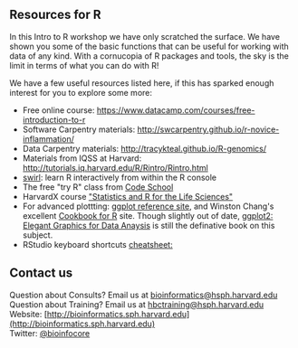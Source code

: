 


## Resources for R

In this Intro to R workshop we have only scratched the surface. We have shown you some of the basic functions that can be useful for working with data of any kind. With a cornucopia of R packages and tools, the sky is the limit  in terms of what you can do with R!

We have a few useful resources listed here, if this has sparked enough interest for you to explore some more:

* Free online course: https://www.datacamp.com/courses/free-introduction-to-r
* Software Carpentry materials: http://swcarpentry.github.io/r-novice-inflammation/
* Data Carpentry materials: http://tracykteal.github.io/R-genomics/
* Materials from IQSS at Harvard: http://tutorials.iq.harvard.edu/R/Rintro/Rintro.html
* [swirl](http://swirlstats.com/): learn R interactively from within the R console
* The free "try R" class from [Code School](http://tryr.codeschool.com)
* HarvardX course ["Statistics and R for the Life Sciences"](https://courses.edx.org/courses/HarvardX/PH525.1x/1T2015/info)
* For advanced plottting: [ggplot reference site](http://docs.ggplot2.org/), and Winston Chang's excellent [Cookbook for R](http://wiki.stdout.org/rcookbook/Graphs/) site. Though slightly out of date, [ggplot2: Elegant Graphics for Data Anaysis](http://www.amazon.com/ggplot2-Elegant-Graphics-Data-Analysis/dp/0387981403) is still the definative book on this subject.
* RStudio keyboard shortcuts [cheatsheet:](https://support.rstudio.com/hc/en-us/articles/200711853-Keyboard-Shortcuts)

## Contact us
Question about Consults? Email us at [bioinformatics@hsph.harvard.edu](mailto:bioinformatics@hsph.harvard.edu)
<br>Question about Training? Email us at [hbctraining@hsph.harvard.edu](mailto:hbctraining@hsph.harvard.edu)
<br>Website: [http://bioinformatics.sph.harvard.edu](http://bioinformatics.sph.harvard.edu)
<br>Twitter: [@bioinfocore](https://twitter.com/bioinfocore)

